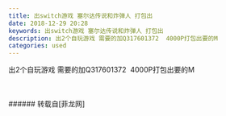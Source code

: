 ```yaml
---
title: 出switch游戏 塞尔达传说和炸弹人 打包出
date: 2018-12-29 20:28
keywords: 出switch游戏 塞尔达传说和炸弹人 打包出
description: 出2个自玩游戏 需要的加Q317601372  4000P打包出要的M
categories: used
---
```

<td class="t_f" id="postmessage_2590938">

出2个自玩游戏 需要的加Q317601372  4000P打包出要的M<br/>
<br/>
<img alt="" border="0" class="zoom" data-cf-modified-abea13288cd78a8f79df3e8e-="" file="http://www.flw.ph/data/appbyme/upload/image/201812/29/ir21WHTYHpjU.jpg" id="aimg_FXSTy" lazyloadthumb="1" onclick="" onmouseover="" src="http://www.flw.ph/data/appbyme/upload/image/201812/29/ir21WHTYHpjU.jpg"/><br/>
<br/>
</td>
###### 转载自[菲龙网]
